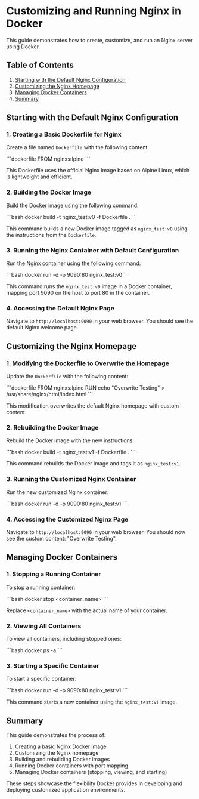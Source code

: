 # Customizing and Running Nginx in Docker

This guide demonstrates how to create, customize, and run an Nginx server using Docker.

## Table of Contents
1. [Starting with the Default Nginx Configuration](#starting-with-the-default-nginx-configuration)
2. [Customizing the Nginx Homepage](#customizing-the-nginx-homepage)
3. [Managing Docker Containers](#managing-docker-containers)
4. [Summary](#summary)

## Starting with the Default Nginx Configuration

### 1. Creating a Basic Dockerfile for Nginx

Create a file named `Dockerfile` with the following content:

\```dockerfile
FROM nginx:alpine
\```

This Dockerfile uses the official Nginx image based on Alpine Linux, which is lightweight and efficient.

### 2. Building the Docker Image

Build the Docker image using the following command:

\```bash
docker build -t nginx_test:v0 -f Dockerfile .
\```

This command builds a new Docker image tagged as `nginx_test:v0` using the instructions from the `Dockerfile`.

### 3. Running the Nginx Container with Default Configuration

Run the Nginx container using the following command:

\```bash
docker run -d -p 9090:80 nginx_test:v0
\```

This command runs the `nginx_test:v0` image in a Docker container, mapping port 9090 on the host to port 80 in the container.

### 4. Accessing the Default Nginx Page

Navigate to `http://localhost:9090` in your web browser. You should see the default Nginx welcome page.

## Customizing the Nginx Homepage

### 1. Modifying the Dockerfile to Overwrite the Homepage

Update the `Dockerfile` with the following content:

\```dockerfile
FROM nginx:alpine
RUN echo "Overwrite Testing" > /usr/share/nginx/html/index.html
\```

This modification overwrites the default Nginx homepage with custom content.

### 2. Rebuilding the Docker Image

Rebuild the Docker image with the new instructions:

\```bash
docker build -t nginx_test:v1 -f Dockerfile .
\```

This command rebuilds the Docker image and tags it as `nginx_test:v1`.

### 3. Running the Customized Nginx Container

Run the new customized Nginx container:

\```bash
docker run -d -p 9090:80 nginx_test:v1
\```

### 4. Accessing the Customized Nginx Page

Navigate to `http://localhost:9090` in your web browser. You should now see the custom content: "Overwrite Testing".

## Managing Docker Containers

### 1. Stopping a Running Container

To stop a running container:

\```bash
docker stop <container_name>
\```

Replace `<container_name>` with the actual name of your container.

### 2. Viewing All Containers

To view all containers, including stopped ones:

\```bash
docker ps -a
\```

### 3. Starting a Specific Container

To start a specific container:

\```bash
docker run -d -p 9090:80 nginx_test:v1
\```

This command starts a new container using the `nginx_test:v1` image.

## Summary

This guide demonstrates the process of:
1. Creating a basic Nginx Docker image
2. Customizing the Nginx homepage
3. Building and rebuilding Docker images
4. Running Docker containers with port mapping
5. Managing Docker containers (stopping, viewing, and starting)

These steps showcase the flexibility Docker provides in developing and deploying customized application environments.
